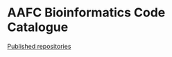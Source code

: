 # AAFC Bioinformatics Code Catalogue

[Published repositories](https://github.com/search?q=org:AAFC-Bioinfo-AAC+is:public+-topic:do-not-catalogue&type=repositories)


